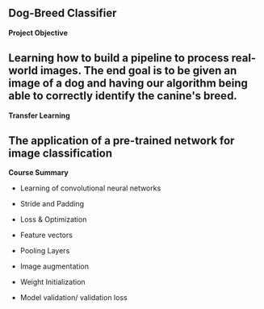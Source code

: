 ## Dog-Breed Classifier


**Project Objective**

Learning how to build a pipeline to process real-world images. The end goal is to be given an image of a dog and having our algorithm being able to correctly identify the canine's breed. 
---

**Transfer Learning**

The application of a pre-trained network for image classification
---


**Course Summary**


* Learning of convolutional neural networks

* Stride and Padding

* Loss & Optimization

* Feature vectors

* Pooling Layers

* Image augmentation

* Weight Initialization

* Model validation/ validation loss

